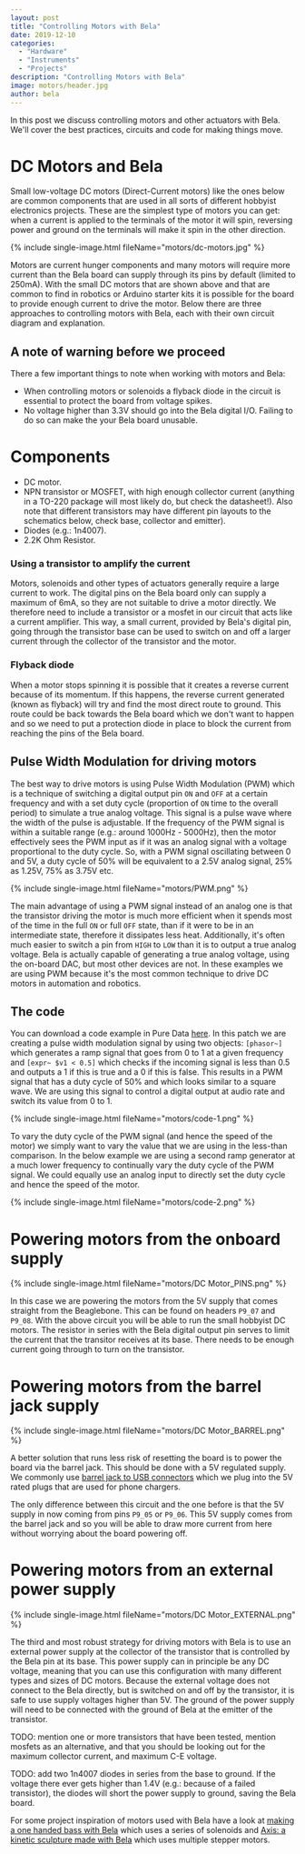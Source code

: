 ```yaml
---
layout: post
title: "Controlling Motors with Bela"
date: 2019-12-10
categories:
  - "Hardware"
  - "Instruments"
  - "Projects"
description: "Controlling Motors with Bela"
image: motors/header.jpg
author: bela
---
```


In this post we discuss controlling motors and other actuators with Bela. We'll cover the best practices, circuits and code for making things move.

# DC Motors and Bela

Small low-voltage DC motors (Direct-Current motors) like the ones below are common components that are used in all sorts of different hobbyist electronics projects. These are the simplest type of motors you can get: when a current is applied to the terminals of the motor it will spin, reversing power and ground on the terminals will make it spin in the other direction.

{% include single-image.html fileName="motors/dc-motors.jpg" %}

Motors are current hunger components and many motors will require more current than the Bela board can supply through its pins by default (limited to 250mA). With the small DC motors that are shown above and that are common to find in robotics or Arduino starter kits it is possible for the board to provide enough current to drive the motor. Below there are three approaches to controlling motors with Bela, each with their own circuit diagram and explanation.

## A note of warning before we proceed

There a few important things to note when working with motors and Bela:

- When controlling motors or solenoids a flyback diode in the circuit is essential to protect the board from voltage spikes.
- No voltage higher than 3.3V should go into the Bela digital I/O. Failing to do so can make the your Bela board unusable.

# Components

- DC motor.
- NPN transistor or MOSFET, with high enough collector current (anything in a TO-220 package will most likely do, but check the datasheet!). Also note that different transistors may have different pin layouts to the schematics below, check base, collector and emitter).
- Diodes (e.g.: 1n4007).
- 2.2K Ohm Resistor.


### Using a transistor to amplify the current

Motors, solenoids and other types of actuators generally require a large current to work. The digital pins on the Bela board only can supply a maximum of 6mA, so they are not suitable to drive a motor directly. We therefore need to include a transistor or a mosfet in our circuit that acts like a current amplifier. This way, a small current, provided by Bela's digital pin, going through the transistor base can be used to switch on and off a larger current through the collector of the transistor and the motor.

### Flyback diode

When a motor stops spinning it is possible that it creates a reverse current because of its momentum. If this happens, the reverse current generated (known as flyback) will try and find the most direct route to ground. This route could be back towards the Bela board which we don't want to happen and so we need to put a protection diode in place to block the current from reaching the pins of the Bela board.

## Pulse Width Modulation for driving motors

The best way to drive motors is using Pulse Width Modulation (PWM) which is a technique of switching a digital output pin `ON` and `OFF` at a certain frequency and with a set duty cycle (proportion of `ON` time to the overall period) to simulate a true analog voltage. This signal is a pulse wave where the width of the pulse is adjustable. If the frequency of the PWM signal is within a suitable range (e.g.: around 1000Hz - 5000Hz), then the motor effectively sees the PWM input as if it was an analog signal with a voltage proportional to the duty cycle. So, with a PWM signal oscillating between 0 and 5V, a duty cycle of 50% will be equivalent to a 2.5V analog signal, 25% as 1.25V, 75% as 3.75V etc. 

{% include single-image.html fileName="motors/PWM.png" %}

The main advantage of using a PWM signal instead of an analog one is that the transistor driving the motor is much more efficient when it spends most of the time in the full `ON` or full `OFF` state, than if it were to be in an intermediate state, therefore it dissipates less heat. Additionally, it's often much easier to switch a pin from `HIGH` to `LOW` than it is to output a true analog voltage. Bela is actually capable of generating a true analog voltage, using the on-board DAC, but most other devices are not.
In these examples we are using PWM because it's the most common technique to drive DC motors in automation and robotics.

## The code

You can download a code example in Pure Data [here](add-link).
In this patch we are creating a pulse width modulation signal by using two objects: `[phasor~]` which generates a ramp signal that goes from 0 to 1 at a given frequency and `[expr~ $v1 < 0.5]` which checks if the incoming signal is less than 0.5 and outputs a 1 if this is true and a 0 if this is false. This results in a PWM signal that has a duty cycle of 50% and which looks similar to a square wave. We are using this signal to control a digital output at audio rate and switch its value from 0 to 1.

{% include single-image.html fileName="motors/code-1.png" %}

To vary the duty cycle of the PWM signal (and hence the speed of the motor) we simply want to vary the value that we are using in the less-than comparison. In the below example we are using a second ramp generator at a much lower frequency to continually vary the duty cycle of the PWM signal. We could equally use an analog input to directly set the duty cycle and hence the speed of the motor.

{% include single-image.html fileName="motors/code-2.png" %}

# Powering motors from the onboard supply

{% include single-image.html fileName="motors/DC Motor_PINS.png" %}

In this case we are powering the motors from the 5V supply that comes straight from the Beaglebone. This can be found on headers `P9_07` and `P9_08`. With the above circuit you will be able to run the small hobbyist DC motors. The resistor in series with the Bela digital output pin serves to limit the current that the transitor receives at its base. There needs to be enough current going through to turn on the transistor. 

# Powering motors from the barrel jack supply

{% include single-image.html fileName="motors/DC Motor_BARREL.png" %}

A better solution that runs less risk of resetting the board is to power the board via the barrel jack. This should be done with a 5V regulated supply. We commonly use [barrel jack to USB connectors]() which we plug into the 5V rated plugs that are used for phone chargers.

The only difference between this circuit and the one before is that the 5V supply in now coming from pins `P9_05` or `P9_06`. This 5V supply comes from the barrel jack and so you will be able to draw more current from here without worrying about the board powering off.

# Powering motors from an external power supply

{% include single-image.html fileName="motors/DC Motor_EXTERNAL.png" %}

The third and most robust strategy for driving motors with Bela is to use an external power supply at the collector of the transistor that is controlled by the Bela pin at its base. This power supply can in principle be any DC voltage, meaning that you can use this configuration with many different types and sizes of DC motors. Because the external voltage does not connect to the Bela directly, but is switched on and off by the transistor, it is safe to use supply voltages higher than 5V. The ground of the power supply will need to be connected with the ground of Bela at the emitter of the transistor.


TODO: mention one or more transistors that have been tested, mention mosfets as an alternative, and that you should be looking out for the maximum collector current, and maximum C-E voltage.

TODO: add two 1n4007 diodes in series from the base to ground. If the voltage there ever gets higher than 1.4V (e.g.: because of a failed transistor), the diodes will short the power supply to ground, saving the Bela board.


For some project inspiration of motors used with Bela have a look at [making a one handed bass with Bela](https://blog.bela.io/2016/02/01/making-the-one-handed-bass-with-bela/) which uses a series of solenoids and [Axis: a kinetic sculpture made with Bela](https://blog.bela.io/2017/02/27/axis/) which uses multiple stepper motors.
